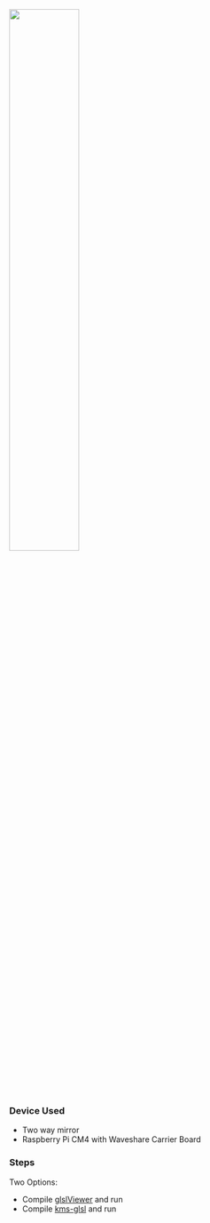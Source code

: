 
<img src="https://github.com/MartinRGB/MCU-SBC-Note/assets/7036706/f0346820-b614-42f6-9ef1-2d3d8219c3f4" width="50%" height="50%">

### Device Used

- Two way mirror
- Raspberry Pi CM4 with Waveshare Carrier Board

### Steps

Two Options:

- Compile [glslViewer](https://github.com/patriciogonzalezvivo/glslViewer/wiki) and run
- Compile [kms-glsl](https://github.com/astefanutti/kms-glsl) and run
